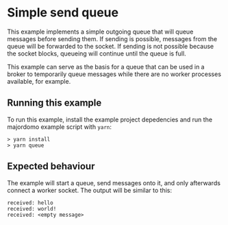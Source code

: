 # Simple send queue

This example implements a simple outgoing queue that will queue messages before sending them. If sending is possible, messages from the queue will be forwarded to the socket. If sending is not possible because the socket blocks, queueing will continue until the queue is full.

This example can serve as the basis for a queue that can be used in a broker to temporarily queue messages while there are no worker processes available, for example.

## Running this example

To run this example, install the example project depedencies and run the majordomo example script with `yarn`:

```
> yarn install
> yarn queue
```

## Expected behaviour

The example will start a queue, send messages onto it, and only afterwards connect a worker socket. The output will be similar to this:

```
received: hello
received: world!
received: <empty message>
```

